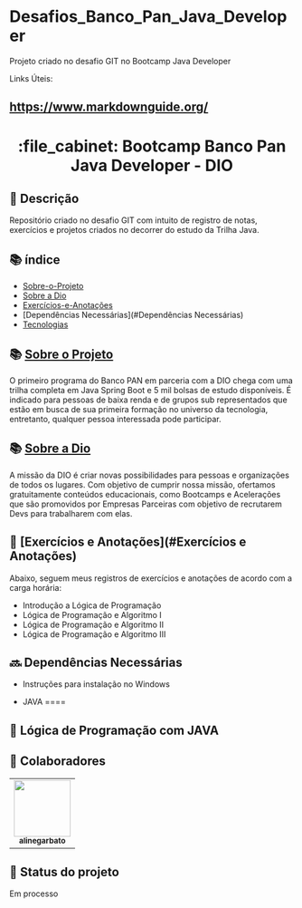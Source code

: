 # Desafios_Banco_Pan_Java_Developer
Projeto criado no desafio GIT no Bootcamp Java Developer

Links Úteis:
## https://www.markdownguide.org/

<h1 align="center">:file_cabinet: Bootcamp Banco Pan Java Developer - DIO</h1>

## :memo: Descrição
Repositório criado no desafio GIT com intuito de registro de notas, exercícios e projetos criados no decorrer do estudo da Trilha Java.

## :books: índice

<!--ts-->
   * <a href="#Sobre o Projeto">Sobre-o-Projeto</a>
   * <a href="#Sobre-a-Dio">Sobre a Dio</a>
   * <a href="#Exercícios-e-Anotações">Exercícios-e-Anotações</a>
   * [Dependências Necessárias](#Dependências Necessárias)
   * [Tecnologias](#tecnologias)
<!--te-->

## :books: [Sobre o Projeto](#Sobre-o-Projeto)
O primeiro programa do Banco PAN em parceria com a DIO chega com uma trilha completa em Java Spring Boot e 5 mil bolsas de estudo disponíveis. É indicado para pessoas de baixa renda e de grupos sub representados que estão em busca de sua primeira formação no universo da tecnologia, entretanto, qualquer pessoa interessada pode participar.

## :books: [Sobre a Dio](#Sobre-a-Dio)
A missão da DIO é criar novas possibilidades para pessoas e organizações de todos os lugares. Com objetivo de cumprir nossa missão, ofertamos gratuitamente conteúdos educacionais, como Bootcamps e Acelerações que são promovidos por Empresas Parceiras com objetivo de recrutarem Devs para trabalharem com elas. 

## :rocket: [Exercícios e Anotações](#Exercícios e Anotações)
Abaixo, seguem meus registros de exercícios e anotações de acordo com a carga horária:

* Introdução a Lógica de Programação
* Lógica de Programação e Algoritmo I
* Lógica de Programação e Algoritmo II
* Lógica de Programação e Algoritmo III


## :soon: Dependências Necessárias

* Instruções para instalação no Windows

* JAVA
====



## 🚀 Lógica de Programação com JAVA



## :handshake: Colaboradores
<table>
  <tr>
    <td align="center">
      <a href="http://github.com/alinegarbato">
        <img src="https://github.com/alinegarbato/todoapp/blob/main/octocat-1679669901194.png" width="100px;"/><br>
        <sub>
          <b>alinegarbato</b>
        </sub>
      </a>
    </td>
  </tr>
</table>

## :dart: Status do projeto

Em processo
